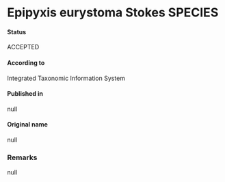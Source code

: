 Epipyxis eurystoma Stokes SPECIES
=======

#### Status
ACCEPTED

#### According to
Integrated Taxonomic Information System

#### Published in
null

#### Original name
null

### Remarks
null